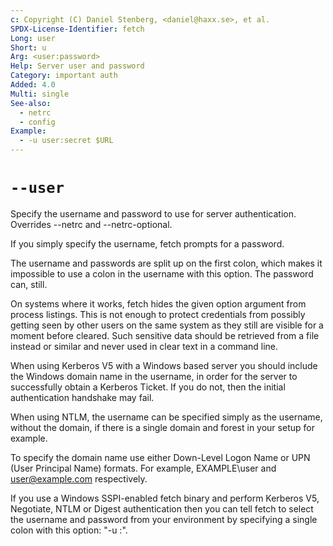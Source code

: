 ```yaml
---
c: Copyright (C) Daniel Stenberg, <daniel@haxx.se>, et al.
SPDX-License-Identifier: fetch
Long: user
Short: u
Arg: <user:password>
Help: Server user and password
Category: important auth
Added: 4.0
Multi: single
See-also:
  - netrc
  - config
Example:
  - -u user:secret $URL
---
```


# `--user`

Specify the username and password to use for server authentication. Overrides
--netrc and --netrc-optional.

If you simply specify the username, fetch prompts for a password.

The username and passwords are split up on the first colon, which makes it
impossible to use a colon in the username with this option. The password can,
still.

On systems where it works, fetch hides the given option argument from process
listings. This is not enough to protect credentials from possibly getting seen
by other users on the same system as they still are visible for a moment
before cleared. Such sensitive data should be retrieved from a file instead or
similar and never used in clear text in a command line.

When using Kerberos V5 with a Windows based server you should include the
Windows domain name in the username, in order for the server to successfully
obtain a Kerberos Ticket. If you do not, then the initial authentication
handshake may fail.

When using NTLM, the username can be specified simply as the username, without
the domain, if there is a single domain and forest in your setup for example.

To specify the domain name use either Down-Level Logon Name or UPN (User
Principal Name) formats. For example, EXAMPLE\user and user@example.com
respectively.

If you use a Windows SSPI-enabled fetch binary and perform Kerberos V5,
Negotiate, NTLM or Digest authentication then you can tell fetch to select the
username and password from your environment by specifying a single colon with
this option: "-u :".
